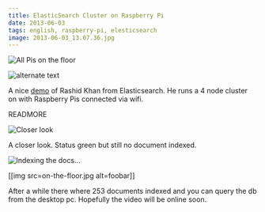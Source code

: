 ```yaml
---
title: ElasticSearch Cluster on Raspberry Pi
date: 2013-06-03
tags: english, raspberry-pi, elesticsearch
image: 2013-06-03_13.07.36.jpg
---
```


![All Pis on the floor](on-the-floor.jpg "All Pis on the floor")
<img src="">

![alternate text](https://sourceforge.net/images/icon_linux.gif)

A nice [demo](http://berlinbuzzwords.de/sessions/scaling-other-way-elasticsearch-miniature) of Rashid Khan from Elasticsearch. He runs a 4 node cluster on with Raspberry Pis connected via wifi.

READMORE

![Closer look](2013-06-03_12.59.14.jpg)


A closer look. Status green but still no document indexed.

![Indexing the docs...](./2013-06-03_13.07.36.jpg)

[[img src=on-the-floor.jpg alt=foobar]]

After a while there where 253 documents indexed and you can query the db from the desktop pc. Hopefully the video will be online soon.
